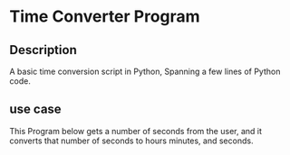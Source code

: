 # Time Converter Program

## Description

A basic time conversion script in Python, Spanning a few lines of Python code.

## use case

This Program below gets a number of seconds from the user, and it converts that number of seconds to hours minutes, and seconds.
